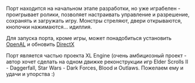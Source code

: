 Порт находится на начальном этапе разработки, но уже играбелен - проигрывает ролики, позволяет настраивать управление и разрешение, сохранять и загружать игру. Монстры стреляют, двери открываются, кнопочки нажимаются... идиллия.  
  
Для запуска порта, кроме игры, может понадобиться установить [OpenAL](http://developer.creative.com/articles/article.asp?cat=1&sbcat=31&top=38&aid=46&file=oalinst.exe) и обновить [DirectX](http://www.microsoft.com/downloads/details.aspx?FamilyID=2da43d38-db71-4c1b-bc6a-9b6652cd92a3&DisplayLang=en)

Порт является частью проекта XL Engine (очень амбициозный проект - автор хочет сделать на одном движке реконструкции игр Elder Scrolls II - Daggerfall, Star Wars - Dark Forces, Blood и Outlaws. Пожелаем ему и удачи и упорства :)
